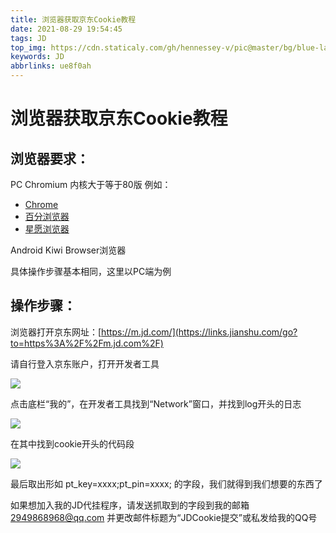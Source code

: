 ```yaml
---
title: 浏览器获取京东Cookie教程
date: 2021-08-29 19:54:45
tags: JD
top_img: https://cdn.staticaly.com/gh/hennessey-v/pic@master/bg/blue-lake-v1.jpg
keywords: JD
abbrlinks: ue8f0ah
---
```


# 浏览器获取京东Cookie教程





## 浏览器要求：

PC 			Chromium 内核大于等于80版	例如：


- [Chrome](https://www.google.com/intl/zh-CN/chrome/)
- [百分浏览器](http://www.centbrowser.cn/)
- [星愿浏览器](https://www.twinkstar.com/)


Android	Kiwi Browser浏览器



具体操作步骤基本相同，这里以PC端为例



## 操作步骤：

浏览器打开京东网址：[https://m.jd.com/](https://links.jianshu.com/go?to=https%3A%2F%2Fm.jd.com%2F)

请自行登入京东账户，打开开发者工具



![](https://hennessey02.coding.net/p/Pic/d/Pic01/git/raw/master/Blog-img/20220101//hG4Bd0.png)



点击底栏“我的”，在开发者工具找到“Network”窗口，并找到log开头的日志 


![](https://hennessey02.coding.net/p/Pic/d/Pic01/git/raw/master/Blog-img/20220101//hG5PSg.png)



在其中找到cookie开头的代码段



![](https://hennessey02.coding.net/p/Pic/d/Pic01/git/raw/master/Blog-img/20220101//hG5O9U.png)

最后取出形如 pt_key=xxxx;pt_pin=xxxx; 的字段，我们就得到我们想要的东西了



如果想加入我的JD代挂程序，请发送抓取到的字段到我的邮箱 2949868968@qq.com 并更改邮件标题为“JDCookie提交”或私发给我的QQ号
